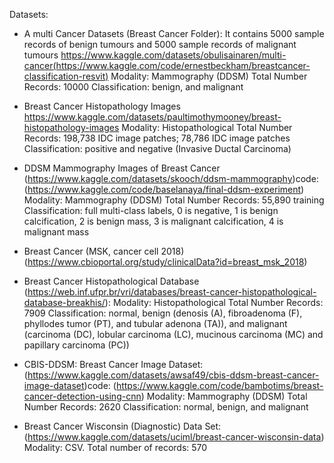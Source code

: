 Datasets:

* A multi Cancer Datasets (Breast Cancer Folder): It contains 5000 sample records of benign tumours and 5000 sample records of malignant tumours https://www.kaggle.com/datasets/obulisainaren/multi-cancer(https://www.kaggle.com/code/ernestbeckham/breastcancer-classification-resvit) 
Modality: Mammography (DDSM)
Total Number Records: 10000
Classification: benign, and malignant 

* Breast Cancer Histopathology Images https://www.kaggle.com/datasets/paultimothymooney/breast-histopathology-images
Modality: Histopathological 
Total Number Records: 198,738 IDC image patches; 78,786 IDC image patches
Classification: positive and negative (Invasive Ductal Carcinoma)
 
 
* DDSM Mammography Images of Breast Cancer (https://www.kaggle.com/datasets/skooch/ddsm-mammography)code: (https://www.kaggle.com/code/baselanaya/final-ddsm-experiment)
Modality: Mammography (DDSM)
Total Number Records: 55,890 training
Classification: full multi-class labels, 0 is negative, 1 is benign calcification, 2 is benign mass, 3 is malignant calcification, 4 is malignant mass
 
* Breast Cancer (MSK, cancer cell 2018) (https://www.cbioportal.org/study/clinicalData?id=breast_msk_2018)
 
* Breast Cancer Histopathological Database
(https://web.inf.ufpr.br/vri/databases/breast-cancer-histopathological-database-breakhis/): 
Modality: Histopathological
Total Number Records: 7909
Classification: normal, benign (denosis (A), fibroadenoma (F), phyllodes tumor (PT), and tubular adenona (TA)), and malignant (carcinoma (DC), lobular carcinoma (LC), mucinous carcinoma (MC) and papillary carcinoma (PC))
 
 
* CBIS-DDSM: Breast Cancer Image Dataset: (https://www.kaggle.com/datasets/awsaf49/cbis-ddsm-breast-cancer-image-dataset)code: (https://www.kaggle.com/code/bambotims/breast-cancer-detection-using-cnn)
Modality: Mammography (DDSM)
Total Number Records: 2620
Classification: normal, benign, and malignant 

* Breast Cancer Wisconsin (Diagnostic) Data Set: (https://www.kaggle.com/datasets/uciml/breast-cancer-wisconsin-data)
Modality: CSV.
Total number of records: 570
